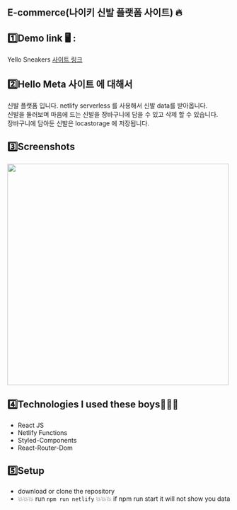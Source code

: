## E-commerce(나이키 신발 플랫폼 사이트) 🔥

## 1️⃣Demo link 🖥 :
Yello Sneakers [사이트 링크](https://sneakers-site.netlify.app/)

## 2️⃣Hello Meta 사이트 에 대해서
신발 플랫폼 입니다. netlify serverless 를 사용해서 신발 data를 받아옵니다. <br/>
신발을 둘러보며 마음에 드는 신발을 장바구니에 담을 수 있고 삭제 할 수 있습니다.<br/>
장바구니에 담아둔 신발은 locastorage 에 저장됩니다.

## 3️⃣Screenshots
<img src="https://user-images.githubusercontent.com/71690036/147663214-296ddb6d-c3e6-4447-b97e-ab01877f7c4b.png" width="500"/>


## 4️⃣Technologies I used these boys👨🏻‍💻
- React JS 
- Netlify Functions
- Styled-Components
- React-Router-Dom

## 5️⃣Setup
- download or clone the repository
- 💥💥💥 run `npm run netlify` 💥💥💥 if npm run start it will not show you data
